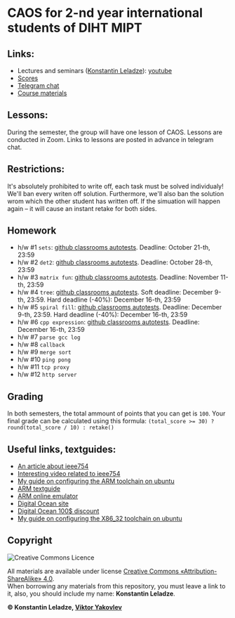 # CAOS for 2-nd year international students of DIHT MIPT


## Links:
+ Lectures and seminars ([Konstantin Leladze](https://t.me/konstantinleladze)): [youtube](https://www.youtube.com/playlist?list=PL85_gNEP3vgRtexq5fuq0BSrc3sV_6o_1)
+ [Scores](https://docs.google.com/spreadsheets/d/1Tgdwisz_XMZKl8V1fN_sbbZNGZV1ZJdvDhrT02vjiWs)
+ [Telegram chat](https://t.me/+LYOYGPVW-cA3NmJi)
+ [Course materials](https://github.com/victor-yacovlev/mipt-diht-caos/tree/master/en-mipt)

## Lessons:
During the semester, the group will have one lesson of CAOS. Lessons are conducted in Zoom. Links to lessons are posted in advance in telegram chat.

## Restrictions:
It's absolutely prohibited to write off, each task must be solved individualy! We'll ban every writen off solution. Furthermore, we'll also ban the solution wrom which the other student has written off. If the simuation will happen again – it will cause an instant retake for both sides.

## Homework
+ h/w #1 `sets`: [github classrooms autotests](https://classroom.github.com/a/4mZ6mppX). Deadline: October 21-th, 23:59
+ h/w #2 `det2`: [github classrooms autotests](https://classroom.github.com/a/C3yZC7Hm). Deadline: October 28-th, 23:59
+ h/w #3 `matrix fun`: [github classrooms autotests](https://classroom.github.com/a/-_1qo_tu). Deadline: November 11-th, 23:59
+ h/w #4 `tree`: [github classrooms autotests](https://classroom.github.com/a/ye--z9tK). Soft deadline: December 9-th, 23:59. Hard deadline (-40%): December 16-th, 23:59
+ h/w #5 `spiral fill`: [github classrooms autotests](https://classroom.github.com/a/iZxc-71K). Deadline: December 9-th, 23:59. Hard deadline (-40%): December 16-th, 23:59
+ h/w #6 `cpp expression`: [github classrooms autotests](https://classroom.github.com/a/8xgWlV3G). Deadline: December 16-th, 23:59
+ h/w #7 `parse gcc log`
+ h/w #8 `callback`
+ h/w #9 `merge sort`
+ h/w #10 `ping pong`
+ h/w #11 `tcp proxy`
+ h/w #12 `http server`

## Grading
In both semesters, the total ammount of points that you can get is `100`. Your final grade can be calculated using this formula: `(total_score >= 30) ? round(total_score / 10) : retake()`

## Useful links, textguides:
+ [An article about ieee754](https://steve.hollasch.net/cgindex/coding/ieeefloat.html)
+ [Interesting video related to ieee754](https://www.youtube.com/watch?v=p8u_k2LIZyo)
+ [My guide on configuring the ARM toolchain on ubuntu](https://github.com/Costello1329/caos-mipt-2021/blob/master/arm.md)
+ [ARM textguide](https://azeria-labs.com/writing-arm-assembly-part-1/)
+ [ARM online emulator](https://bkhmsi.github.io/ARMThumb_Sim/)
+ [Digital Ocean site](https://digitalocean.com)
+ [Digital Ocean 100$ discount](https://www.digitalocean.com/github-students/)
+ [My guide on configuring the X86_32 toolchain on ubuntu](https://github.com/Costello1329/caos-mipt-2021/blob/master/x86_32.md)


## Copyright
![Creative Commons Licence](https://i.creativecommons.org/l/by-sa/4.0/88x31.png)

All materials are available under license [Creative Commons «Attribution-ShareAlike» 4.0](http://creativecommons.org/licenses/by-sa/4.0/).\
When borrowing any materials from this repository, you must leave a link to it, also, you should include my name: **Konstantin Leladze**.

__© Konstantin Leladze, [Viktor Yakovlev](https://github.com/victor-yacovlev/mipt-diht-caos)__
